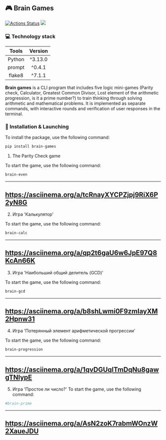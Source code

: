 ## 🎮 Brain Games
[![Actions Status](https://github.com/bebcor/python-project-49/actions/workflows/hexlet-check.yml/badge.svg)](https://github.com/bebcor/python-project-49/actions)
<a href="https://codeclimate.com/github/bebcor/python-project-49/maintainability"><img src="https://api.codeclimate.com/v1/badges/99d1b9997b0fdebf4996/maintainability" /></a>

### 💻 Technology stack
|     Tools      | Version |
|:--------------:|:-------:|
|     Python     | ^3.13.0 |
|     prompt     | ^0.4.1  |
|     flake8     | ^7.1.1  |

**Brain games** is a CLI program that includes five logic mini-games (Parity check, Calculator, Greatest Common Divisor, Lost element of the arithmetic progression, is it a prime number?) to train thinking through solving arithmetic and mathematical problems.
It is implemented as separate commands, with interactive rounds and verification of user responses in the terminal.

### 🔄 Installation  & Launching

To install the package, use the following command:

```bash
pip install brain-games
```

1. The Parity Check game

To start the game, use the following command:
```bash
brain-even
```
---
  https://asciinema.org/a/tcRnayXYCPZjpj9RiX6P2yN8G
---




2. Игра 'Калькулятор'

To start the game, use the following command:
```bash
brain-calc
```
---
  https://asciinema.org/a/qp2t6gaU6w6JpE97Q8KcAn66K
---



3. Игра 'Наибольший общий делитель (GCD)'

To start the game, use the following command:
```bash
brain-gcd
```

---
  https://asciinema.org/a/b8shLwmi0F9zmIayXM2Hpnw31
---



4. Игра 'Потерянный элемент арифметической прогрессии'


To start the game, use the following command:
```bash
brain-progression
```

---
  https://asciinema.org/a/1qvDGUqlTmDqNu8gawgTNlypE
---


5. Игра 'Простое ли число?'
To start the game, use the following command:
```bash
#brain-prime
```

---
  https://asciinema.org/a/AsN2zoK7rabmWOnzW2XaueJDU
---

